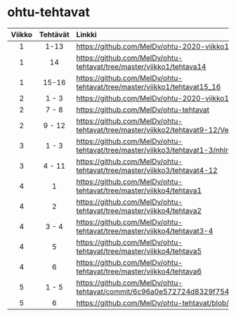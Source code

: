 # ohtu-tehtavat

Viikko | Tehtävät | Linkki
:---: | :---: | :---
1 | 1-13 | <https://github.com/MelDv/ohtu-2020-viikko1>
1 | 14 | <https://github.com/MelDv/ohtu-tehtavat/tree/master/viikko1/tehtava14>
1 | 15-16 | <https://github.com/MelDv/ohtu-tehtavat/tree/master/viikko1/tehtavat15_16>
2 | 1 - 3 | <https://github.com/MelDv/ohtu-2020-viikko1>
2 | 7 - 8 | <https://github.com/MelDv/ohtu-tehtavat>
2 | 9 - 12 | <https://github.com/MelDv/ohtu-tehtavat/tree/master/viikko2/tehtavat9-12/Verkkokauppa1>
3 | 1 - 3 | <https://github.com/MelDv/ohtu-tehtavat/tree/master/viikko3/tehtavat1-3/nhlreader>
3 | 4 - 11 | <https://github.com/MelDv/ohtu-tehtavat/tree/master/viikko3/tehtavat4-12>
4 | 1 | <https://github.com/MelDv/ohtu-tehtavat/tree/master/viikko4/tehtava1>
4 | 2 | <https://github.com/MelDv/ohtu-tehtavat/tree/master/viikko4/tehtava2>
4 | 3 - 4  | <https://github.com/MelDv/ohtu-tehtavat/tree/master/viikko4/tehtavat3-4>
4 | 5 | <https://github.com/MelDv/ohtu-tehtavat/tree/master/viikko4/tehtava5>
4 | 6 | <https://github.com/MelDv/ohtu-tehtavat/tree/master/viikko4/tehtava6>
5 | 1 - 5 | <https://github.com/MelDv/ohtu-tehtavat/commit/6c96a0e572724d8329f7544c7816cd2fc3d07dd5>
5 | 6 | <https://github.com/MelDv/ohtu-tehtavat/blob/master/retro.md>
